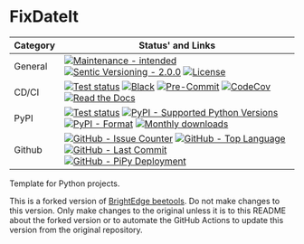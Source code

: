 # FixDateIt

| **Category** | **Status' and Links**                                                                                                                                                                         |
| ------------ | --------------------------------------------------------------------------------------------------------------------------------------------------------------------------------------------- |
| General      | [![][general_maintenance_y_img]][general_maintenance_y_lnk] [![][general_semver_pic]][general_semver_link] [![][general_license_img]][general_license_lnk]                                    |
| CD/CI        | [![][gh_tests_img]][gh_tests_lnk] [![][cicd_codestyle_img]][cicd_codestyle_lnk] [![][cicd_pre_commit_img]][cicd_pre_commit_lnk] [![][codecov_img]][codecov_lnk] [![][gh_doc_img]][gh_doc_lnk] |
| PyPI         | [![][pypi_release_img]][pypi_release_lnk] [![][pypi_py_versions_img]][pypi_py_versions_lnk] [![][pypi_format_img]][pypi_format_lnk] [![][pypi_downloads_img]][pypi_downloads_lnk]             |
| Github       | [![][gh_issues_img]][gh_issues_lnk] [![][gh_language_img]][gh_language_lnk] [![][gh_last_commit_img]][gh_last_commit_lnk] [![][gh_deployment_img]][gh_deployment_lnk]                         |

Template for Python projects.

This is a forked version of [BrightEdge beetools](https://github.com/BrightEdgeeServices/beetools).
Do not make changes to this version.
Only make changes to the original unless it is to this README about the forked version
or to automate the GitHub Actions to update this version from the original repository.

[cicd_codestyle_img]: https://img.shields.io/badge/code%20style-black-000000.svg "Black"
[cicd_codestyle_lnk]: https://github.com/psf/black "Black"
[cicd_pre_commit_img]: https://img.shields.io/github/actions/workflow/status/hendrikdutoit/PoetryExample/pre-commit.yml?label=pre-commit "Pre-Commit"
[cicd_pre_commit_lnk]: https://github.com/hendrikdutoit/PoetryExample/blob/master/.github/workflows/pre-commit.yml "Pre-Commit"
[codecov_img]: https://img.shields.io/codecov/c/gh/hendrikdutoit/PoetryExample "CodeCov"
[codecov_lnk]: https://app.codecov.io/gh/hendrikdutoit/PoetryExample "CodeCov"
[general_license_img]: https://img.shields.io/pypi/l/FixDateIt "License"
[general_license_lnk]: https://github.com/hendrikdutoit/PoetryExample/blob/master/LICENSE "License"
[general_maintenance_y_img]: https://img.shields.io/badge/Maintenance%20Intended-%E2%9C%94-green.svg?style=flat-square "Maintenance - intended"
[general_maintenance_y_lnk]: http://unmaintained.tech/ "Maintenance - intended"
[general_semver_link]: https://semver.org/ "Sentic Versioning - 2.0.0"
[general_semver_pic]: https://img.shields.io/badge/Semantic%20Versioning-2.0.0-brightgreen.svg?style=flat-square "Sentic Versioning - 2.0.0"
[gh_deployment_img]: https://img.shields.io/github/deployments/hendrikdutoit/PoetryExample/pypi "GitHub - PiPy Deployment"
[gh_deployment_lnk]: https://github.com/hendrikdutoit/PoetryExample/deployments/pypi "GitHub - PiPy Deployment"
[gh_doc_img]: https://img.shields.io/readthedocs/FixDateIt "Read the Docs"
[gh_doc_lnk]: https://github.com/hendrikdutoit/PoetryExample/blob/master/.github/workflows/check-rst-documentation.yml "Read the Docs"
[gh_issues_img]: https://img.shields.io/github/issues-raw/hendrikdutoit/PoetryExample "GitHub - Issue Counter"
[gh_issues_lnk]: https://github.com/hendrikdutoit/PoetryExample/issues "GitHub - Issue Counter"
[gh_language_img]: https://img.shields.io/github/languages/top/hendrikdutoit/PoetryExample "GitHub - Top Language"
[gh_language_lnk]: https://github.com/hendrikdutoit/PoetryExample "GitHub - Top Language"
[gh_last_commit_img]: https://img.shields.io/github/last-commit/hendrikdutoit/PoetryExample/master "GitHub - Last Commit"
[gh_last_commit_lnk]: https://github.com/hendrikdutoit/PoetryExample/commit/master "GitHub - Last Commit"
[gh_tests_img]: https://img.shields.io/github/actions/workflow/status/hendrikdutoit/PoetryExample/ci.yml?label=ci "Test status"
[gh_tests_lnk]: https://github.com/hendrikdutoit/PoetryExample/blob/master/.github/workflows/ci.yml "Test status"
[pypi_downloads_img]: https://img.shields.io/pypi/dm/FixDateIt "Monthly downloads"
[pypi_downloads_lnk]: https://pypi.org/project/FixDateIt/ "Monthly downloads"
[pypi_format_img]: https://img.shields.io/pypi/wheel/FixDateIt "PyPI - Format"
[pypi_format_lnk]: https://pypi.org/project/FixDateIt/ "PyPI - Format"
[pypi_py_versions_img]: https://img.shields.io/pypi/pyversions/FixDateIt "PyPI - Supported Python Versions"
[pypi_py_versions_lnk]: https://pypi.org/project/FixDateIt/ "PyPI - Supported Python Versions"
[pypi_release_img]: https://img.shields.io/pypi/v/FixDateIt "Test status"
[pypi_release_lnk]: https://pypi.org/project/FixDateIt/ "Test status"
